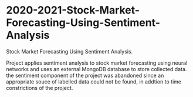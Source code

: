 # 2020-2021-Stock-Market-Forecasting-Using-Sentiment-Analysis
Stock Market Forecasting Using Sentiment Analysis.

Project applies sentiment analysis to stock market forecasting using neural networks and uses an external MongoDB database to store collected data.
the sentiment component of the project was abandoned since an appropriate souce of labelled data could not be found, in addtion to time constrictions of the project.
